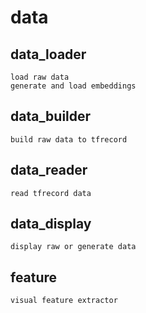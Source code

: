# data
     

## data_loader
    load raw data 
    generate and load embeddings

## data_builder
    build raw data to tfrecord

## data_reader
    read tfrecord data 
    
## data_display
    display raw or generate data

## feature
    visual feature extractor

